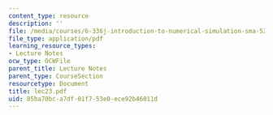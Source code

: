 ```yaml
---
content_type: resource
description: ''
file: /media/courses/6-336j-introduction-to-numerical-simulation-sma-5211-fall-2003/85ba70bca7df01f753e0ece92b46011d_lec23.pdf
file_type: application/pdf
learning_resource_types:
- Lecture Notes
ocw_type: OCWFile
parent_title: Lecture Notes
parent_type: CourseSection
resourcetype: Document
title: lec23.pdf
uid: 85ba70bc-a7df-01f7-53e0-ece92b46011d
---
```

